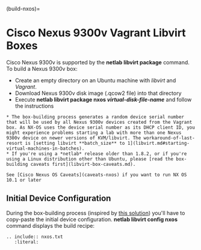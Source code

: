 (build-nxos)=
# Cisco Nexus 9300v Vagrant Libvirt Boxes

Cisco Nexus 9300v is supported by the **netlab libvirt package** command. To build a Nexus 9300v box:

* Create an empty directory on an Ubuntu machine with *libvirt* and *Vagrant*.
* Download Nexus 9300v disk image (.qcow2 file) into that directory
* Execute **netlab libvirt package nxos _virtual-disk-file-name_** and follow the instructions

```{warning}
* The box-building process generates a random device serial number that will be used by all Nexus 9300v devices created from the Vagrant box. As NX-OS uses the device serial number as its DHCP client ID, you might experience problems starting a lab with more than one Nexus 9300v device on newer versions of KVM/libvirt. The workaround-of-last-resort is [setting libvirt **batch_size** to 1](libvirt.md#starting-virtual-machines-in-batches).
* If you're using a *‌netlab* release older than 1.8.2, or if you're using a Linux distribution other than Ubuntu, please [read the box-building caveats first](libvirt-box-caveats.md).
```

```{tip}
See [Cisco Nexus OS Caveats](caveats-nxos) if you want to run NX OS 10.1 or later
```

## Initial Device Configuration

During the box-building process (inspired by [this solution](https://github.com/mweisel/cisco-nxos9kv-vagrant-libvirt)) you'll have to copy-paste the initial device configuration. **netlab libvirt config nxos** command displays the build recipe:

```{eval-rst}
.. include:: nxos.txt
   :literal:
```
